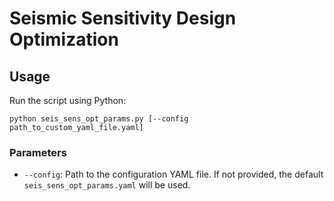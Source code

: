 
# Seismic Sensitivity Design Optimization


## Usage

Run the script using Python:

```
python seis_sens_opt_params.py [--config path_to_custom_yaml_file.yaml]
```

### Parameters

- `--config`: Path to the configuration YAML file. If not provided, the default `seis_sens_opt_params.yaml` will be used.



